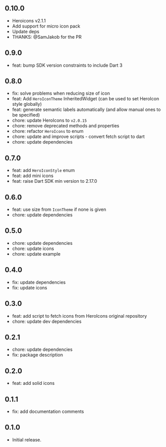 ## 0.10.0
* Heroicons v2.1.1
* Add support for micro icon pack
* Update deps
* THANKS: @SamJakob for the PR

## 0.9.0
*  feat: bump SDK version constraints to include Dart 3

## 0.8.0
* fix: solve problems when reducing size of icon
* feat: Add `HeroIconTheme` InheritedWidget (can be used to set HeroIcon style globally)
* feat: generate semantic labels automatically (and allow manual ones to be specified)
* chore: update HeroIcons to `v2.0.15`
* chore: remove deprecated methods and properties
* chore: refactor `HeroIcons` to enum
* chore: update and improve scripts - convert fetch script to dart
* chore: update dependencies

## 0.7.0

* feat: add `HeroIconStyle` enum
* feat: add mini icons
* feat: raise Dart SDK min version to 2.17.0

## 0.6.0

* feat: use size from `IconTheme` if none is given
* chore: update dependencies

## 0.5.0

* chore: update dependencies
* chore: update icons
* chore: update example

## 0.4.0

* fix: update dependencies
* fix: update icons

## 0.3.0

* feat: add script to fetch icons from HeroIcons original repository
* chore: update dev dependencies

## 0.2.1

* chore: update dependencies
* fix: package description

## 0.2.0

* feat: add solid icons

## 0.1.1

* fix: add documentation comments

## 0.1.0

* Initial release.
